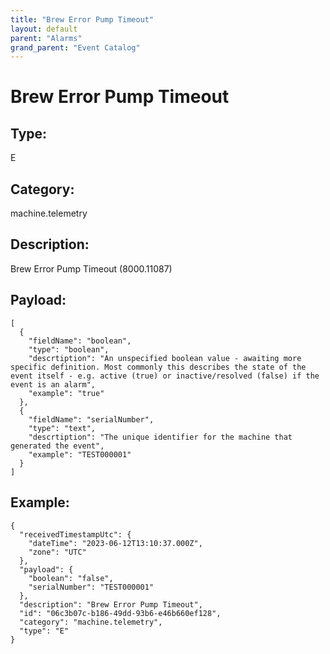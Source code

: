 ```yaml
---
title: "Brew Error Pump Timeout"
layout: default
parent: "Alarms"
grand_parent: "Event Catalog"
---
```


# Brew Error Pump Timeout

## Type:

E

## Category:

machine.telemetry

## Description: 

Brew Error Pump Timeout (8000.11087)

## Payload:

```
[
  {
    "fieldName": "boolean",
    "type": "boolean",
    "descrtiption": "An unspecified boolean value - awaiting more specific definition. Most commonly this describes the state of the event itself - e.g. active (true) or inactive/resolved (false) if the event is an alarm",
    "example": "true"
  },
  {
    "fieldName": "serialNumber",
    "type": "text",
    "descrtiption": "The unique identifier for the machine that generated the event",
    "example": "TEST000001"
  }
]
```

## Example:

```
{
  "receivedTimestampUtc": {
    "dateTime": "2023-06-12T13:10:37.000Z",
    "zone": "UTC"
  },
  "payload": {
    "boolean": "false",
    "serialNumber": "TEST000001"
  },
  "description": "Brew Error Pump Timeout",
  "id": "06c3b07c-b186-49dd-93b6-e46b660ef128",
  "category": "machine.telemetry",
  "type": "E"
}
```
